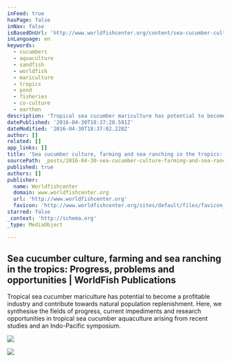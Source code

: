 ```yaml
---
inFeed: true
hasPage: false
inNav: false
isBasedOnUrl: 'http://www.worldfishcenter.org/content/sea-cucumber-culture-farming-and-sea-ranching-tropics-progress-problems-and-opportunities'
inLanguage: en
keywords:
  - cucumbers
  - aquaculture
  - sandfish
  - worldfish
  - mariculture
  - tropics
  - pond
  - fisheries
  - co-culture
  - earthen
description: 'Tropical sea cucumber mariculture has potential to become a profitable industry and contribute towards natural population replenishment. Here, we synthesise the fields of progress, current impediments and research opportunities in tropical sea cucumber aquaculture arising from recent studies and an Indo-Pacific symposium.'
datePublished: '2016-04-30T18:37:20.581Z'
dateModified: '2016-04-30T18:37:02.228Z'
author: []
related: []
app_links: []
title: 'Sea cucumber culture, farming and sea ranching in the tropics: Progress, problems and opportunities | WorldFish Publications'
sourcePath: _posts/2016-04-30-sea-cucumber-culture-farming-and-sea-ranching-in-the-tropic.md
published: true
authors: []
publisher:
  name: Worldfishcenter
  domain: www.worldfishcenter.org
  url: 'http://www.worldfishcenter.org'
  favicon: 'http://www.worldfishcenter.org/sites/default/files/favicon_0.ico'
starred: false
_context: 'http://schema.org'
_type: MediaObject

---
```

<article style=""><h1>Sea cucumber culture, farming and sea ranching in the tropics: Progress, problems and opportunities | WorldFish Publications</h1><p>Tropical sea cucumber mariculture has potential to become a profitable industry and contribute towards natural population replenishment. Here, we synthesise the fields of progress, current impediments and research opportunities in tropical sea cucumber aquaculture arising from recent studies and an Indo-Pacific symposium.</p><img src="http://www.worldfishcenter.org/sites/default/files/Logo_White_WorldFish.png" /></article>

![](https://the-grid-user-content.s3-us-west-2.amazonaws.com/156628b0-7f07-4097-858d-c1307c87f850.jpg)